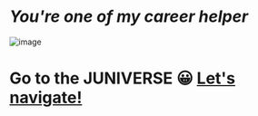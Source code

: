 # *You're one of my career helper*
![image](https://user-images.githubusercontent.com/96224318/146467541-47a6f1b2-dc52-495f-b9cc-eeaf20e7ac0a.png)
# Go to the JUNIVERSE 😀 [Let's navigate!](https://wanzowii92.github.io/weirdartworld/mainpage.html)
